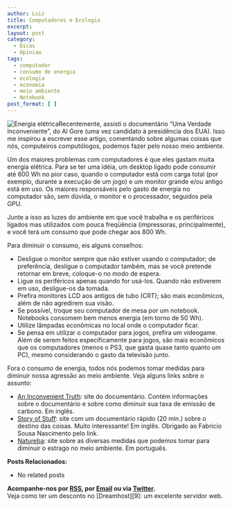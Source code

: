 ```yaml
---
author: Luiz
title: Computadores e Ecologia
excerpt:
layout: post
category:
  - Dicas
  - Opiniao
tags:
  - computador
  - consumo de energia
  - ecologia
  - economia
  - meio ambiente
  - Notebook
post_format: [ ]
---
```

![Energia elétrica][1]Recentemente, assisti o documentário “Uma Verdade Inconveniente”, do Al Gore (uma vez candidato à presidência dos EUA). Isso me inspirou a escrever esse artigo, comentando sobre algumas coisas que nós, computeiros computólogos, podemos fazer pelo nosso meio ambiente.

Um dos maiores problemas com computadores é que eles gastam muita energia elétrica. Para se ter uma idéia, um desktop ligado pode consumir até 600 Wh no pior caso, quando o computador está com carga total (por exemplo, durante a execução de um jogo) e um monitor grande e/ou antigo está em uso. Os maiores responsáveis pelo gasto de energia no computador são, sem dúvida, o monitor e o processador, seguidos pela GPU.

Junte a isso as luzes do ambiente em que você trabalha e os periféricos ligados mas utilizados com pouca freqüência (impressoras, principalmente), e você terá um consumo que pode chegar aos 800 Wh.

Para diminuir o consumo, eis alguns conselhos:

*   Desligue o monitor sempre que não estiver usando o computador; de preferência, desligue o computador também, mas se você pretende retornar em breve, coloque-o no modo de espera.
*   Ligue os periféricos apenas quando for usá-los. Quando não estiverem em uso, desligue-os da tomada.
*   Prefira monitores LCD aos antigos de tubo (CRT); são mais econômicos, além de não agredirem sua visão.
*   Se possível, troque seu computador de mesa por um notebook. Notebooks consomem bem menos energia (em torno de 50 Wh).
*   Utilize lâmpadas econômicas no local onde o computador ficar.
*   Se pensa em utilizar o computador para jogos, prefira um videogame. Além de serem feitos especificamente para jogos, são mais econômicos que os computadores (menos o PS3, que gasta quase tanto quanto um PC), mesmo considerando o gasto da televisão junto.

Fora o consumo de energia, todos nós podemos tomar medidas para diminuir nossa agressão ao meio ambiente. Veja alguns links sobre o assunto:

*   [An Inconvenient Truth][2]: site do documentário. Contém informações sobre o documentário e sobre como diminuir sua taxa de emissão de carbono. Em inglês.
*   [Story of Stuff][3]: site com um documentário rápido (20 min.) sobre o destino das coisas. Muito interessante! Em inglês. Obrigado ao Fabricio Sousa Nascimento pelo link.
*   [Natureba][4]: site sobre as diversas medidas que podemos tomar para diminuir o estrago no meio ambiente. Em português.

**Posts Relacionados:** 
*   No related posts









**Acompanhe-nos por [ RSS][6], por [Email][7] ou via [Twitter][8].**  
Veja como ter um desconto no [Dreamhost][9]: um excelente servidor web.

 [1]: http://vidageek.net/wp-content/uploads/2008/02/energia.thumbnail.jpg
 [2]: http://climatecrisis.net
 [3]: http://www.storyofstuff.com
 [4]: http://www.natureba.com.br/
 [5]: https://twitter.com/share
 [6]: http://feeds.feedburner.com/VidaGeek
 [7]: http://feedburner.google.com/fb/a/mailverify?uri=VidaGeek&loc=pt_BR
 [8]: http://twitter.com/blogvidageek

